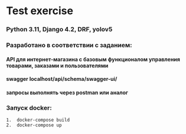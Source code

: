 
# Test exercise
### Python 3.11, Django 4.2, DRF, yolov5

### Разработано в соответствии с заданием:
#### API для интернет-магазина с базовым функционалом управления товарами, заказами и пользователями

#### swagger localhost/api/schema/swagger-ui/
#### запросы выполнять через postman или аналог

### Запуск docker:
    1.  docker-compose build
    2.  docker-compose up
